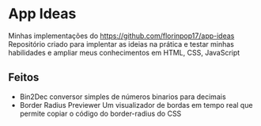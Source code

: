 # App Ideas
  Minhas implementações do https://github.com/florinpop17/app-ideas
  Repositório criado para implentar as ideias na prática e testar minhas habilidades e ampliar meus conhecimentos em HTML, CSS, JavaScript
  
  
## Feitos 
  - Bin2Dec
    conversor simples de números binarios para decimais
  - Border Radius Previewer
    Um visualizador de bordas em tempo real que permite copiar o código do border-radius do CSS
  
